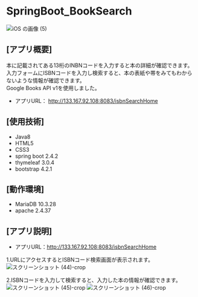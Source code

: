 # SpringBoot_BookSearch
![iOS の画像 (5)](https://user-images.githubusercontent.com/83486993/149623996-9a392904-8266-490f-9b95-1b7ebaddfa12.png)


## [アプリ概要]
本に記載されてある13桁のINBNコードを入力すると本の詳細が確認できます。  
入力フォームにISBNコードを入力し検索すると、本の表紙や帯をみてもわからないような情報が確認できます。  
Google Books API v1を使用しました。
* アプリURL： http://133.167.92.108:8083/isbnSearchHome

## [使用技術]
* Java8
* HTML5
* CSS3
* spring boot 2.4.2
* thymeleaf 3.0.4
* bootstrap 4.2.1

## [動作環境]
* MariaDB 10.3.28
* apache 2.4.37

## [アプリ説明] ##

* アプリURL：http://133.167.92.108:8083/isbnSearchHome

1.URLにアクセスするとISBNコード検索画面が表示されます。
![スクリーンショット (44)-crop](https://user-images.githubusercontent.com/83486993/136874722-b4040428-09fd-46fe-b94f-f25bc0da794b.png)

2.ISBNコードを入力して検索すると、入力した本の情報が確認できます。
![スクリーンショット (45)-crop](https://user-images.githubusercontent.com/83486993/136874971-7988386f-a080-4e62-8805-2217e6a6ea95.png)
![スクリーンショット (46)-crop](https://user-images.githubusercontent.com/83486993/136874980-8f10f3c8-c724-4f91-a388-a9b407b200ff.png)

